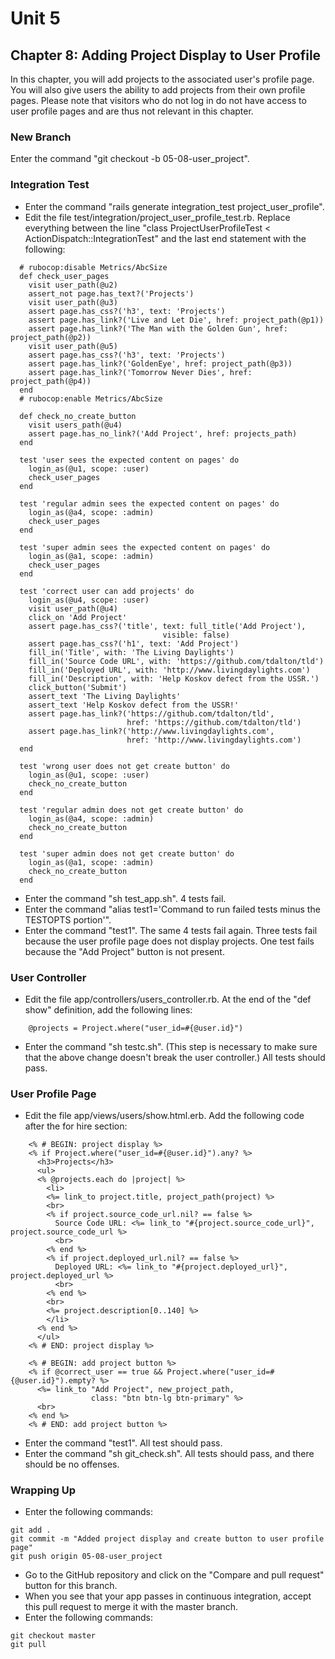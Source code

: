 # Unit 5
## Chapter 8: Adding Project Display to User Profile

In this chapter, you will add projects to the associated user's profile page.  You will also give users the ability to add projects from their own profile pages.  Please note that visitors who do not log in do not have access to user profile pages and are thus not relevant in this chapter.

### New Branch
Enter the command "git checkout -b 05-08-user_project".

### Integration Test
* Enter the command "rails generate integration_test project_user_profile".
* Edit the file test/integration/project_user_profile_test.rb.  Replace everything between the line "class ProjectUserProfileTest < ActionDispatch::IntegrationTest" and the last end statement with the following:
```
  # rubocop:disable Metrics/AbcSize
  def check_user_pages
    visit user_path(@u2)
    assert_not page.has_text?('Projects')
    visit user_path(@u3)
    assert page.has_css?('h3', text: 'Projects')
    assert page.has_link?('Live and Let Die', href: project_path(@p1))
    assert page.has_link?('The Man with the Golden Gun', href: project_path(@p2))
    visit user_path(@u5)
    assert page.has_css?('h3', text: 'Projects')
    assert page.has_link?('GoldenEye', href: project_path(@p3))
    assert page.has_link?('Tomorrow Never Dies', href: project_path(@p4))
  end
  # rubocop:enable Metrics/AbcSize

  def check_no_create_button
    visit users_path(@u4)
    assert page.has_no_link?('Add Project', href: projects_path)
  end

  test 'user sees the expected content on pages' do
    login_as(@u1, scope: :user)
    check_user_pages
  end

  test 'regular admin sees the expected content on pages' do
    login_as(@a4, scope: :admin)
    check_user_pages
  end

  test 'super admin sees the expected content on pages' do
    login_as(@a1, scope: :admin)
    check_user_pages
  end

  test 'correct user can add projects' do
    login_as(@u4, scope: :user)
    visit user_path(@u4)
    click_on 'Add Project'
    assert page.has_css?('title', text: full_title('Add Project'),
                                  visible: false)
    assert page.has_css?('h1', text: 'Add Project')
    fill_in('Title', with: 'The Living Daylights')
    fill_in('Source Code URL', with: 'https://github.com/tdalton/tld')
    fill_in('Deployed URL', with: 'http://www.livingdaylights.com')
    fill_in('Description', with: 'Help Koskov defect from the USSR.')
    click_button('Submit')
    assert_text 'The Living Daylights'
    assert_text 'Help Koskov defect from the USSR!'
    assert page.has_link?('https://github.com/tdalton/tld',
                          href: 'https://github.com/tdalton/tld')
    assert page.has_link?('http://www.livingdaylights.com',
                          href: 'http://www.livingdaylights.com')
  end

  test 'wrong user does not get create button' do
    login_as(@u1, scope: :user)
    check_no_create_button
  end

  test 'regular admin does not get create button' do
    login_as(@a4, scope: :admin)
    check_no_create_button
  end

  test 'super admin does not get create button' do
    login_as(@a1, scope: :admin)
    check_no_create_button
  end
```
* Enter the command "sh test_app.sh".  4 tests fail.
* Enter the command "alias test1='Command to run failed tests minus the TESTOPTS portion'".
* Enter the command "test1".  The same 4 tests fail again.  Three tests fail because the user profile page does not display projects.  One test fails because the "Add Project" button is not present.

### User Controller
* Edit the file app/controllers/users_controller.rb.  At the end of the "def show" definition, add the following lines:
```
    @projects = Project.where("user_id=#{@user.id}")
```
* Enter the command "sh testc.sh".  (This step is necessary to make sure that the above change doesn't break the user controller.)  All tests should pass.


### User Profile Page
* Edit the file app/views/users/show.html.erb.  Add the following code after the for hire section:
```
    <% # BEGIN: project display %>
    <% if Project.where("user_id=#{@user.id}").any? %>
      <h3>Projects</h3>
      <ul>
      <% @projects.each do |project| %>
        <li>
        <%= link_to project.title, project_path(project) %>
        <br>
        <% if project.source_code_url.nil? == false %>
          Source Code URL: <%= link_to "#{project.source_code_url}", project.source_code_url %>
          <br>
        <% end %>
        <% if project.deployed_url.nil? == false %>
          Deployed URL: <%= link_to "#{project.deployed_url}", project.deployed_url %>
          <br>
        <% end %>
        <br>
        <%= project.description[0..140] %>
        </li>
      <% end %>
      </ul>
    <% # END: project display %>

    <% # BEGIN: add project button %>
    <% if @correct_user == true && Project.where("user_id=#{@user.id}").empty? %>
      <%= link_to "Add Project", new_project_path,
                  class: "btn btn-lg btn-primary" %>
      <br>
    <% end %>
    <% # END: add project button %>

```
* Enter the command "test1".  All test should pass.
* Enter the command "sh git_check.sh".  All tests should pass, and there should be no offenses.


### Wrapping Up
* Enter the following commands:
```
git add .
git commit -m "Added project display and create button to user profile page"
git push origin 05-08-user_project
```
* Go to the GitHub repository and click on the "Compare and pull request" button for this branch.
* When you see that your app passes in continuous integration, accept this pull request to merge it with the master branch.
* Enter the following commands:
```
git checkout master
git pull
```
